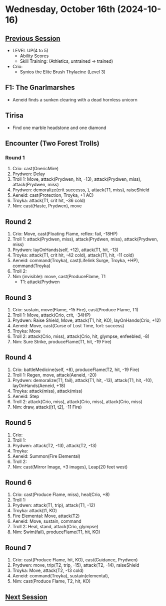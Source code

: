 # Wednesday, October 16th (2024-10-16)

## [Previous Session](./2024-10-09.md)

 - LEVEL UP(4 to 5)
   - Ability Scores
   - Skill Training: (Athletics, untrained => trained)
 - Crio:
   - Synios the Elite Brush Thylacine (Level 3)
   
## F1: The Gnarlmarshes

- Aeneid finds a sunken clearing with a dead hornless unicorn 

## Tirisa

- Find one marble headstone and one diamond

## Encounter (Two Forest Trolls)

### Round 1

1. Crio: cast(OnericMire)
1. Prydwen: Delay
1. Troll 1: Move, attack(Prydwen, hit, -13), attack(Prydwen, miss), attack(Prydwen, miss)
1. Prydwen: demoralize(crit successs, ), attack(T1, miss), raiseShield
1. Aeneid: cast(Protection, Troyka, +1 AC)
1. Troyka: attack(T1, crit hit, -36 cold)
1. Nim: cast(Haste, Prydwen), move

## Round 2

1. Crio: Move, cast(Floating Flame, reflex: fail, -18HP) 
1. Troll 1: attack(Prydwen, miss), attack(Prydwen, miss), attack(Prydwen, miss)
1. Prydwen: layOnHands(self, +12), attack(T1, hit, -13)
1. Troyka: attack(T1, crit hit, -42 cold), attack(T1, hit, -11 cold)
1. Aeneid: command(Troyka), cast(Lifelink Surge, Troyka, +HP), command(Troyka)
1. Troll 2: 
1. Nim (invisible): move, cast(ProduceFlame, T1
   - T1: attack(Prydwen

## Round 3

1. Crio: sustain, move(Flame, -15 Fire), cast(Produce Flame, T1)
1. Troll 1: Move, attack(Crio, crit, -34HP)
1. Prydwen: Raise Shield, Move, attack(T1, hit, KO), layOnHands(Crio, +12)
1. Aeneid: Move, cast(Curse of Lost Time, fort: success)
1. Troyka: Move
1. Troll 2: attack(Crio, miss), attack(Crio, hit, glympse, enfeebled, -8)
1. Nim: Sure Strike, produceFlame(T1, hit, -19 Fire)

## Round 4

1. Crio: battleMedicine(self, +8), produceFlame(T2, hit, -19 Fire)
1. Troll 1: Regen, move, attack(Aeneid, -20)
1. Prydwen: demoralize(T1, fail), attack(T1, hit, -13), attack(T1, hit, -10), layOnHands(Aeneid, +18)
1. Troyka: attack(miss), attack(miss)
1. Aeneid: Step
1. Troll 2: attack(Crio, miss), attack(Crio, miss), attack(Crio, miss)
1. Nim: draw, attack([t1, t2], -11 Fire)

## Round 5

1. Crio: 
1. Troll 1: 
1. Prydwen: attack(T2, -13), attack(T2, -13)
1. Troyka: 
1. Aeneid: Summon(Fire Elemental)
1. Troll 2: 
1. Nim: cast(Mirror Image, +3 images), Leap(20 feet west)

## Round 6

1. Crio: cast(Produce Flame, miss), heal(Crio, +8)
1. Troll 1: 
1. Prydwen: attack(T1, trip), attack(T1, -12)
1. Troyka: attack(t1, KO)
1. Fire Elemental: Move, attack(T2)
1. Aeneid: Move, sustain, command
1. Troll 2: Heal, stand, attack(Crio, glympse)
1. Nim: Swim(fail), produceFlame(T1, hit, KO)

## Round 7

1. Crio: cast(Produce Flame, hit, KO), cast(Guidance, Prydwen)
1. Prydwen: move, trip(T2, trip, -15), attack(T2, -14), raiseShield
1. Troyka: Move, attack(T2, -13 cold)
1. Aeneid: command(Troyka), sustain(elemental),
1. Nim: cast(Produce Flame, T2, hit, KO)

## [Next Session](./2024-10-30.md)
